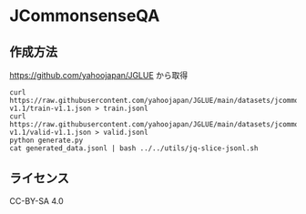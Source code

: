 # JCommonsenseQA
## 作成方法
https://github.com/yahoojapan/JGLUE から取得
```
curl https://raw.githubusercontent.com/yahoojapan/JGLUE/main/datasets/jcommonsenseqa-v1.1/train-v1.1.json > train.jsonl
curl https://raw.githubusercontent.com/yahoojapan/JGLUE/main/datasets/jcommonsenseqa-v1.1/valid-v1.1.json > valid.jsonl
python generate.py
cat generated_data.jsonl | bash ../../utils/jq-slice-jsonl.sh
```

## ライセンス
CC-BY-SA 4.0
